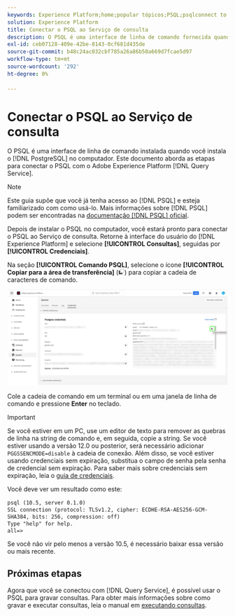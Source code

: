 ```yaml
---
keywords: Experience Platform;home;popular tópicos;PSQL;psqlconnect to query service;Query service;query service;
solution: Experience Platform
title: Conectar o PSQL ao Serviço de consulta
description: O PSQL é uma interface de linha de comando fornecida quando você instala o PostgreSQL em sua máquina. Você pode instalá-lo seguindo estas instruções.
exl-id: ceb07128-409e-42be-8143-0cf681d435de
source-git-commit: b48c24ac032cbf785a26a86b50a669d7fcae5d97
workflow-type: tm+mt
source-wordcount: '292'
ht-degree: 0%

---
```


# Conectar o PSQL ao Serviço de consulta

O PSQL é uma interface de linha de comando instalada quando você instala o [!DNL PostgreSQL] no computador. Este documento aborda as etapas para conectar o PSQL com o Adobe Experience Platform [!DNL Query Service].

>[!NOTE]
>
> Este guia supõe que você já tenha acesso ao [!DNL PSQL] e esteja familiarizado com como usá-lo. Mais informações sobre [!DNL PSQL] podem ser encontradas na [documentação [!DNL PSQL] oficial](https://www.postgresql.org/docs/current/app-psql.html).

Depois de instalar o PSQL no computador, você estará pronto para conectar o PSQL ao Serviço de consulta. Retorne à interface do usuário do [!DNL Experience Platform] e selecione **[!UICONTROL Consultas]**, seguidas por **[!UICONTROL Credenciais]**.

Na seção **[!UICONTROL Comando PSQL]**, selecione o ícone **[!UICONTROL Copiar para a área de transferência]** (![Ícone Copiar](/help/images/icons/copy.png)) para copiar a cadeia de caracteres de comando.

![A guia Credenciais do painel Consultas com o ícone copiar realçado.](../images/clients/psql/connect-bi.png)

Cole a cadeia de comando em um terminal ou em uma janela de linha de comando e pressione **Enter** no teclado.

>[!IMPORTANT]
>
>Se você estiver em um PC, use um editor de texto para remover as quebras de linha na string de comando e, em seguida, copie a string. Se você estiver usando a versão 12.0 ou posterior, será necessário adicionar `PGGSSENCMODE=disable` à cadeia de conexão. Além disso, se você estiver usando credenciais sem expiração, substitua o campo de senha pela senha de credencial sem expiração. Para saber mais sobre credenciais sem expiração, leia o [guia de credenciais](../ui/credentials.md).

Você deve ver um resultado como este:

```shell
psql (10.5, server 0.1.0)
SSL connection (protocol: TLSv1.2, cipher: ECDHE-RSA-AES256-GCM-SHA384, bits: 256, compression: off)
Type "help" for help.
all=>
```

Se você não vir pelo menos a versão 10.5, é necessário baixar essa versão ou mais recente.

## Próximas etapas

Agora que você se conectou com [!DNL Query Service], é possível usar o PSQL para gravar consultas. Para obter mais informações sobre como gravar e executar consultas, leia o manual em [executando consultas](../best-practices/writing-queries.md).
